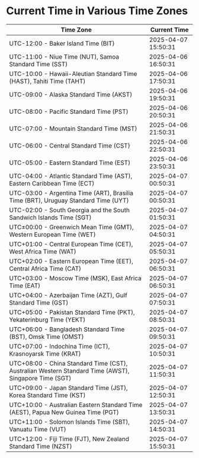 # Current Time in Various Time Zones

| Time Zone | Current Time |
|-----------|--------------|
| UTC-12:00 - Baker Island Time (BIT) | 2025-04-07 15:50:31 |
| UTC-11:00 - Niue Time (NUT), Samoa Standard Time (SST) | 2025-04-06 16:50:31 |
| UTC-10:00 - Hawaii-Aleutian Standard Time (HAST), Tahiti Time (TAHT) | 2025-04-06 17:50:31 |
| UTC-09:00 - Alaska Standard Time (AKST) | 2025-04-06 19:50:31 |
| UTC-08:00 - Pacific Standard Time (PST) | 2025-04-06 20:50:31 |
| UTC-07:00 - Mountain Standard Time (MST) | 2025-04-06 21:50:31 |
| UTC-06:00 - Central Standard Time (CST) | 2025-04-06 22:50:31 |
| UTC-05:00 - Eastern Standard Time (EST) | 2025-04-06 23:50:31 |
| UTC-04:00 - Atlantic Standard Time (AST), Eastern Caribbean Time (ECT) | 2025-04-07 00:50:31 |
| UTC-03:00 - Argentina Time (ART), Brasília Time (BRT), Uruguay Standard Time (UYT) | 2025-04-07 00:50:31 |
| UTC-02:00 - South Georgia and the South Sandwich Islands Time (SGT) | 2025-04-07 01:50:31 |
| UTC±00:00 - Greenwich Mean Time (GMT), Western European Time (WET) | 2025-04-07 04:50:31 |
| UTC+01:00 - Central European Time (CET), West Africa Time (WAT) | 2025-04-07 05:50:31 |
| UTC+02:00 - Eastern European Time (EET), Central Africa Time (CAT) | 2025-04-07 06:50:31 |
| UTC+03:00 - Moscow Time (MSK), East Africa Time (EAT) | 2025-04-07 06:50:31 |
| UTC+04:00 - Azerbaijan Time (AZT), Gulf Standard Time (GST) | 2025-04-07 07:50:31 |
| UTC+05:00 - Pakistan Standard Time (PKT), Yekaterinburg Time (YEKT) | 2025-04-07 08:50:31 |
| UTC+06:00 - Bangladesh Standard Time (BST), Omsk Time (OMST) | 2025-04-07 09:50:31 |
| UTC+07:00 - Indochina Time (ICT), Krasnoyarsk Time (KRAT) | 2025-04-07 10:50:31 |
| UTC+08:00 - China Standard Time (CST), Australian Western Standard Time (AWST), Singapore Time (SGT) | 2025-04-07 11:50:31 |
| UTC+09:00 - Japan Standard Time (JST), Korea Standard Time (KST) | 2025-04-07 12:50:31 |
| UTC+10:00 - Australian Eastern Standard Time (AEST), Papua New Guinea Time (PGT) | 2025-04-07 13:50:31 |
| UTC+11:00 - Solomon Islands Time (SBT), Vanuatu Time (VUT) | 2025-04-07 14:50:31 |
| UTC+12:00 - Fiji Time (FJT), New Zealand Standard Time (NZST) | 2025-04-07 15:50:31 |
